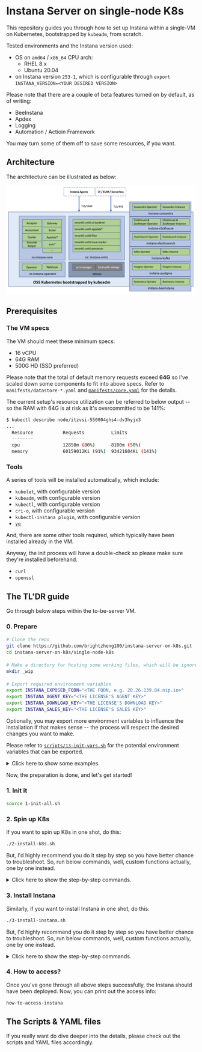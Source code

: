 # Instana Server on single-node K8s

This repository guides you through how to set up Instana within a single-VM on Kubernetes, bootstrapped by `kubeadm`, from scratch.

Tested environments and the Instana version used:

- OS on `amd64` / `x86_64` CPU arch:
  - RHEL 8.x
  - Ubuntu 20.04
- on Instana version `253-1`, which is configurable through `export INSTANA_VERSION=<YOUR DESIRED VERSION>`

Please note that there are a couple of beta features turned on by default, as of writing:
- BeeInstana
- Apdex
- Logging
- Automation / Actioin Framework

You may turn some of them off to save some resources, if you want.


## Architecture

The architecture can be illustrated as below:

![Architecture of Instana Server](./misc/architecture.png)


## Prerequisites

### The VM specs

The VM should meet these minimum specs:
- 16 vCPU
- 64G RAM
- 500G HD (SSD preferred)

Please note that the total of default memory requests exceed **64G** so I've scaled down some components to fit into above specs.
Refer to `manifests/datastore-*.yaml` and [`manifests/core.yaml`](./manifests/core.yaml) for the details.

The current setup's resource utilization can be referred to below output -- so the RAM with 64G is at risk as it's overcommitted to be 141%:

```sh
$ kubectl describe node/itzvsi-550004ghs4-dv3hyjx3
...
  Resource           Requests          Limits
  --------           --------          ------
  cpu                12850m (80%)      8100m (50%)
  memory             60159012Ki (91%)  93421604Ki (141%)
```


### Tools

A series of tools will be installed automatically, which include:
- `kubelet`, with configurable version
- `kubeadm`, with configurable version
- `kubectl`, with configurable version
- `cri-o`, with configurable version
- `kubectl-instana plugin`, with configurable version
- [`yq`](https://github.com/mikefarah/yq)

And, there are some other tools required, which typically have been installed already in the VM.

Anyway, the init process will have a double-check so please make sure they're installed beforehand.
- `curl`
- `openssl`


## The TL'DR guide

Go through below steps within the to-be-server VM.

### 0. Prepare

```sh
# Clone the repo
git clone https://github.com/brightzheng100/instana-server-on-k8s.git
cd instana-server-on-k8s/single-node-k8s

# Make a directory for hosting some working files, which will be ignored by Git
mkdir _wip

# Export required environment variables
export INSTANA_EXPOSED_FQDN="<THE FQDN, e.g. 20.26.139.84.nip.io>"
export INSTANA_AGENT_KEY="<THE LICENSE'S AGENT KEY>"
export INSTANA_DOWNLOAD_KEY="<THE LICENSE'S DOWNLOAD KEY>"
export INSTANA_SALES_KEY="<THE LICENSE'S SALES KEY>"
```

Optionally, you may export more environment variables to influence the installation if that makes sense -- the process will respect the desired changes you want to make.

Please refer to [`scripts/13-init-vars.sh`](./scripts/13-init-vars.sh) for the potential environment variables that can be exported.

<details>
  <summary>Click here to show some examples.</summary>
  
  For example, to change the default Instana console login password, do something like this:

  ```sh
  export INSTANA_ADMIN_PWD=MyCoolPassword
  ```

  Or, to use another desired version of Instana, if available, do something like this:

  ```sh
  export INSTANA_VERSION="253-1-1"
  ```

  > Note: The versioning pattern may be different in different OS'es. For example:
  > - On Ubuntu: 253-1-1
  > - On RHEL: 253_1-1

</details>

Now, the preparation is done, and let's get started!


### 1. Init it

```sh
source 1-init-all.sh
```


### 2. Spin up K8s

If you want to spin up K8s in one shot, do this:

```sh
./2-install-k8s.sh
```

But, I'd highly recommend you do it step by step so you have better chance to troubleshoot.
So, run below commands, well, custom functions actually, one by one instead.

<details>
  <summary>Click here to show the step-by-step commands.</summary>
  
  ```sh
  installing-k8s-tools
  installing-k8s-cri

  bootstrapping-k8s
  progress-bar 1

  getting-ready-k8s

  installing-k8s-cni

  installing-tools
  ```
</details>


### 3. Install Instana

Similarly, if you want to install Instana in one shot, do this:

```sh
./3-install-instana.sh
```

But, I'd highly recommend you do it step by step so you have better chance to troubleshoot.
So, run below commands, well, custom functions actually, one by one instead.


<details>
  <summary>Click here to show the step-by-step commands.</summary>
  
  ```sh
  creating-namespaces
  installing-local-path-provisioner

  installing-cert-manager
  # check before proceeding: wait 5 mins for expected 3 pods
  check-namespaced-pod-status-and-keep-displaying-info "cert-manager" 5 3 "kubectl get pod -n cert-manager"

  installing-datastore-kafka
  installing-datastore-elasticsearch
  installing-datastore-postgres
  installing-datastore-cassandra
  installing-datastore-clickhouse

  installing-beeinstana
  # check before proceeding: wait 10 mins for expected 4 pods
  check-namespaced-pod-status-and-keep-displaying-info "instana-beeinstana" 10 4 "kubectl get pod -n instana-beeinstana"

  installing-instana-operator
  # check before proceeding: wait 8 mins for expected 2 pods
  check-namespaced-pod-status-and-keep-displaying-info "instana-operator" 8 2 "kubectl get pod -n instana-operator"

  installing-instana-server-secret-image-pullsecret
  installing-instana-server-secret-instana-core
  installing-instana-server-secret-instana-tls
  installing-instana-server-secret-tenant0-unit0

  installing-instana-server-core
  # check before proceeding: wait 20 mins for expected 22 more pods
  # Note: this depends on the beta features as well so don't be that exact
  check-namespaced-pod-status-and-keep-displaying-info "instana-core" 20 22 "kubectl get pod -n instana-core"

  installing-instana-server-unit
  # check before proceeding: wait 10 mins for expected 6 pods
  check-namespaced-pod-status-and-keep-displaying-info "instana-units" 10 6 "kubectl get pod -n instana-units"

  exposing-instana-server-services
  ```
</details>


### 4. How to access?

Once you've gone through all above steps successfully, the Instana should have been deployed.
Now, you can print out the access info:

```sh
how-to-access-instana
```

## The Scripts & YAML files

If you really want do dive deeper into the details, please check out the scripts and YAML files accordingly.
